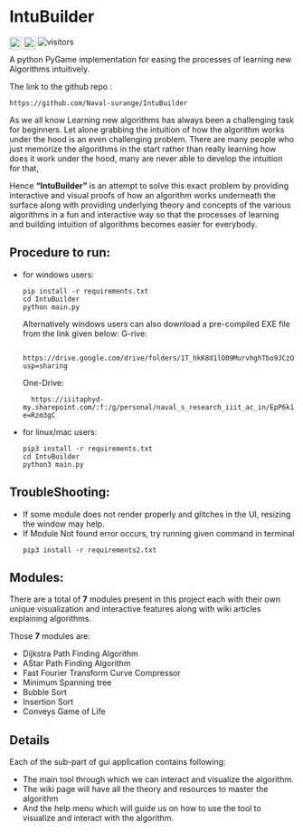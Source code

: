 # IntuBuilder

<a href="https://discordapp.com/users/757609116675080192">
  <img align="left" alt="Naval's Discord" width="22px" src="https://raw.githubusercontent.com/peterthehan/peterthehan/master/assets/discord.svg" />
</a>
<a href="https://www.linkedin.com/in/naval-surange-42a710203/">
  <img align="left" alt="Naval's LinkedIN" width="22px" src="https://raw.githubusercontent.com/peterthehan/peterthehan/master/assets/linkedin.svg" />
</a>

![visitors](https://visitor-badge.glitch.me/badge?page_id=Naval-surange.IntuBuilder)

 A python PyGame implementation for easing the processes of learning new Algorithms intuitively.

The link to the github repo : 
```
https://github.com/Naval-surange/IntuBuilder
```

As we all know Learning new algorithms has always been a challenging task for beginners. Let alone grabbing the intuition of how the algorithm works under the hood is an even challenging problem. There are many people who just memorize the algorithms in the start rather than really learning how does it work under the hood, many are never able to develop the intuition for that,

Hence **“IntuBuilder”** is an attempt to solve this exact problem by providing interactive and visual proofs of how an algorithm works underneath the surface along with providing underlying theory and concepts of the various algorithms in a fun and interactive way so that the processes of learning and building intuition of algorithms becomes easier for everybody.

## **Procedure to run:**

- for windows users:
    ```
    pip install -r requirements.txt
    cd IntuBuilder
    python main.py
    ```
    
    Alternatively windows users can also download a pre-compiled EXE file from the link given below:
    G-rive:
    ```
      https://drive.google.com/drive/folders/1T_hkK8d1lO09MurvhghTbo9JCzOQh0XS?usp=sharing
    ```
    One-Drive:
    ```
      https://iiitaphyd-my.sharepoint.com/:f:/g/personal/naval_s_research_iiit_ac_in/EpP6k1doTy1NsguPv3RclDoBhOQjlw6DED1J4bsfcEKFjQ?e=Rzm3gC
    ```
- for linux/mac users:
    ```
    pip3 install -r requirements.txt
    cd IntuBuilder
    python3 main.py
    ```

## **TroubleShooting:**

- If some module does not render properly and glitches in the UI, resizing the window may help.
- If Module Not found error occurs, try running given command in terminal
  ```
  pip3 install -r requirements2.txt
  ```

## **Modules:**

There are a total of **7** modules present in this project each with their own unique visualization and interactive features along with wiki articles explaining algorithms.  

Those **7** modules are:

- Dijkstra Path Finding Algorithm
- AStar Path Finding Algorithm
- Fast Fourier Transform Curve Compressor
- Minimum Spanning tree
- Bubble Sort
- Insertion Sort
- Conveys Game of Life

## **Details**

Each of the sub-part of gui application contains following:

- The main tool through which we can interact and visualize the algorithm.
- The wiki page will have all the theory and resources to master the algorithm 
- And the help menu which will guide us on how to use the tool to visualize and interact with the algorithm.
